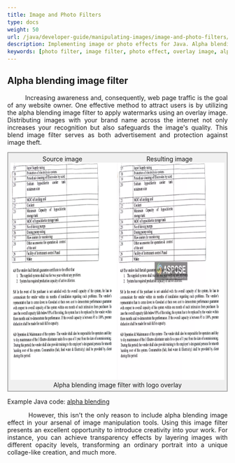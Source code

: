 ```yaml
---
title: Image and Photo Filters
type: docs
weight: 50
url: /java/developer-guide/manipulating-images/image-and-photo-filters/
description: Implementing image or photo effects for Java. Alpha blending image filter for creating watermark images with transparent overlay image logo.
keywords: [photo filter, image filter, photo effect, overlay image, alpha blending, image effect, blend image, image manipulation, opacity levels]
---
```



<style>
   .frame {
    border: 2px solid darkgray;
    padding: 5px;
    margin: 0 auto;
    background: #f0f0f0;
    align-items: center;
   }
   .frame figcaption {
    margin: 0 auto;
    display: flex;
    flex-direction: row;
    justify-content: center;
   }
   .container {
   display: flex;
   flex-direction: row;
   align-items: center;
   justify-content: space-around;
   }
</style>

## Alpha blending image filter

<p align='justify'>
&nbsp;&nbsp;&nbsp;&nbsp;&nbsp;&nbsp;&nbsp;&nbsp;
Increasing awareness and, consequently, web page traffic is the goal of any website owner. One effective method to attract users is by utilizing the alpha blending image filter to apply watermarks using an overlay image. Distributing images with your brand name across the internet not only increases your recognition but also safeguards the image's quality. This blend image filter serves as both advertisement and protection against image theft.
</p>

<figure class="frame">
<div class="container"><div>Source image</div><div>Resulting image</div></div>
<div class="container">
    <div>
        <img src="./images/sample.webp" alt="Original image" width="640" height="497"/>
    </div>
    <div>
        <img src="./images/blended_out.webp" alt="Alpha blending filter with logo overlay" width="640" height="497"/>
    </div>
</div>
<figcaption>Alpha blending image filter with logo overlay</figcaption>
</figure>

Example Java code: [alpha blending](alpha-blending-image-filter)

<p align='justify'>
&nbsp;&nbsp;&nbsp;&nbsp;&nbsp;&nbsp;&nbsp;&nbsp;
However, this isn't the only reason to include alpha blending image effect in your arsenal of image manipulation tools. Using this image filter presents an excellent opportunity to introduce creativity into your work. For instance, you can achieve transparency effects by layering images with different opacity levels, transforming an ordinary portrait into a unique collage-like creation, and much more.
</p>
